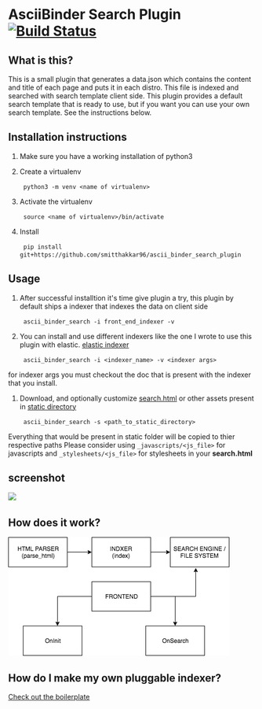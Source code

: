 # AsciiBinder Search Plugin  [![Build Status](https://travis-ci.org/smitthakkar96/ascii_binder_search_plugin.svg?branch=master)](https://travis-ci.org/smitthakkar96/ascii_binder_search_plugin)

## What is this?
This is a small plugin that generates a data.json which contains the content and title of each page and puts it in each distro. This file is indexed and searched with search template client side. This plugin provides a default search template that is ready to use, but if you want you can use your own search template. See the instructions below.

## Installation instructions
1. Make sure you have a working installation of python3

1. Create a virtualenv

        python3 -m venv <name of virtualenv>

1. Activate the virtualenv

        source <name of virtualenv>/bin/activate

1. Install

        pip install git+https://github.com/smitthakkar96/ascii_binder_search_plugin


## Usage
1. After successful installtion it's time give plugin a try, this plugin by default ships a indexer that indexes the data on client side

        ascii_binder_search -i front_end_indexer -v

1. You can install and use different indexers like the one I wrote to use this plugin with elastic. [elastic indexer](github.com/smitthakkar96/absp-elastic)

        ascii_binder_search -i <indexer_name> -v <indexer args>

for indexer args you must checkout the doc that is present with the indexer that you install.

1. Download, and optionally customize [search.html](https://raw.githubusercontent.com/smitthakkar96/ascii_binder_search_plugin/master/static/search.html) or other assets present in
[static directory](https://github.com/smitthakkar96/ascii_binder_search_plugin/static)

        ascii_binder_search -s <path_to_static_directory>

Everything that would be present in static folder will be copied to thier respective paths
Please consider using ``` _javascripts/<js_file> ``` for javascripts and ``` _stylesheets/<js_file> ``` for stylesheets in your **search.html**

## screenshot
![](screenshot.png)


## How does it work?
![](plugin_working.png)

## How do I make my own pluggable indexer?
[Check out the boilerplate](https://github.com/smitthakkar96/pluggable_indexer_boilerplate)